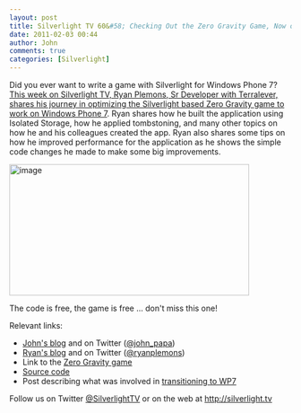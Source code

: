 ```yaml
---
layout: post
title: Silverlight TV 60&#58; Checking Out the Zero Gravity Game, Now on Windows Phone 7
date: 2011-02-03 00:44
author: John
comments: true
categories: [Silverlight]
---
```

<p>Did you ever want to write a game with Silverlight for Windows Phone 7? <a href="http://jpapa.me/sltv60">This week on Silverlight TV, Ryan Plemons, Sr Developer with Terralever, shares his journey in optimizing the Silverlight based Zero Gravity game to work on Windows Phone 7</a>. Ryan shares how he built the application using Isolated Storage, how he applied tombstoning, and many other topics on how he and his colleagues created the app. Ryan also shares some tips on how he improved performance for the application as he shows the simple code changes he made to make some big improvements.</p>  <p><a href="http://jpapa.me/sltv60"><img style="background-image: none; border-bottom: 0px; border-left: 0px; padding-left: 0px; padding-right: 0px; display: inline; border-top: 0px; border-right: 0px; padding-top: 0px" title="image" border="0" alt="image" src="/wp-content/uploads/files/media/image/Windows-Live-Writer/19d1be20e9b1_130ED/image_3.png" width="428" height="234" /></a></p>  <p>The code is free, the game is free ... don't miss this one!</p>  <p>Relevant links:</p>  <ul>   <li><a href="/">John's blog</a> and on Twitter (<a href="http://twitter.com/john_papa">@john_papa</a>) </li>    <li><a href="http://digitaltransfusion.net">Ryan's blog</a> and on Twitter (<a href="http://twitter.com/ryanplemons">@ryanplemons</a>) </li>    <li>Link to the <a href="http://zerogravity.terralever.com">Zero Gravity game</a></li>    <li><a href="http://digitaltransfusion.net/2010/09/19/zero-gravity-conquering-new-frontiers/ ">Source code</a></li>    <li>Post describing what was involved in <a href="http://digitaltransfusion.net/2010/09/19/zero-gravity-moving-to-wp7/">transitioning to WP7</a></li> </ul>  <p>Follow us on Twitter <a href="http://www.twitter.com/SilverlightTV">@SilverlightTV</a> or on the web at <a href="http://silverlight.tv/">http://silverlight.tv</a></p>

